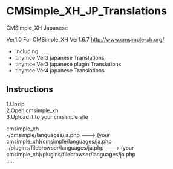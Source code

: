# CMSimple_XH_JP_Translations
CMSimple_XH Japanese


Ver1.0 
 For CMSimple_XH Ver1.6.7  http://www.cmsimple-xh.org/  
* Including  
 * tinymce Ver3 japanese Translations  
 * tinymce Ver3 japanese plugin Translations  
 * tinymce Ver4 japanese Translations  

## Instructions
1.Unzip  
2.Open cmsimple_xh  
3.Upload it to your cmsimple site  

   cmsimple_xh  
     -/cmsimple/languages/ja.php  ---> (your cmsimple_xh)/cmsimple/languages/ja.php  
     -/plugins/filebrowser/languages/ja.php  ---> (your cmsimple_xh)/plugins/filebrowser/languages/ja.php  
        .....
